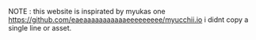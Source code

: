NOTE : this website is inspirated by myukas one https://github.com/eaeaaaaaaaaaaaeeeeeeeee/myucchii.io
i didnt copy a single line or asset.
